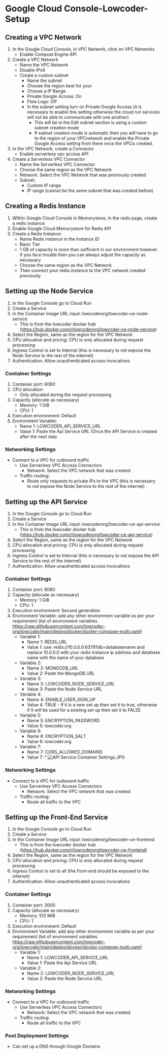 # Google Cloud Console-Lowcoder-Setup

## Creating a VPC Network
1. In the Google Cloud Console, in VPC Network, click on VPC Networks
    - Enable Compute Engine API
3. Create a VPC Network
    - Name the VPC Network
    - Disable IPv6
    - Create a custom subnet 
        - Name the subnet 
        - Choose the region best for your
        - Choose a IP Range
        - Private Google Access: On
        - Flow Logs: Off
        - In the subnet setting turn on Private Google Access (it is necessary to enable this setting otherwise the cloud run services will not be able to communicate with one another)
            - This will be in the Edit subnet section is using a custom subnet creation mode
            - If subnet creation mode is automatic then you will have to go to the region of your VPCnetwork and enable the Private Google Access setting from there once the VPCis created.
4. In the VPC Network, create a Connector
    - Enable serverless vpc access API
6. Create a Serverless VPC Connector
    - Name the Serverless VPC Connector
    - Choose the same region as the VPC Network
    - Network: Select the VPC Network that was previously created
    - Subnet:
        - Custom IP range
        - IP range (cannot be the same subnet that was created before) 

## Creating a Redis Instance
1. Within Google Cloud Console in Memorystore, in the redis page, create a redis instance
2. Enable Google Cloud Memorystore for Redis API
3. Create a Redis Instance:
    - Name Redis instance in the Instance ID
    - Basic Tier
    - 1 GB of capacity is more than sufficient in our environment however if you face trouble then you can always adjust the capacity as necessary
    - Choose the same region as the VPC Network
    - Then connect your redis instance to the VPC network created previously


## Setting up the Node Service
1. In the Google Console go to Cloud Run
2. Create a Service 
3. In the Container Image URL input: lowcoderorg/lowcoder-ce-node-service
    - This is from the lowcoder docker hub (https://hub.docker.com/r/lowcoderorg/lowcoder-ce-node-service)
4. Select the Region, same as the region for the VPC Network
5. CPU allocation and pricing: CPU is only allocated during request processing
6. Ingress Control is set to Internal (this is necessary to not expose the Node Service to the rest of the internet)
7. Authentication: Allow unauthenticated access invocations

### Container Settings
1. Container port: 6060
2. CPU allocation:
    - Only allocated during the request processing
3. Capacity (allocate as necessary) 
    - Memory: 1 GiB 
    - CPU: 1
4. Execution environment: Default 
5. Environment Variable:
    - Name 1: LOWCODER_API_SERVICE_URL
    - Value 1: Paste the Api Service URL (Once the API Service is created after the next step

### Networking Settings
- Connect to a VPC for outbound traffic
    - Use Serverless VPC Access Connectors
       - Network: Select the VPC network that was created 
    - Traffic routing:
      - Route only requests to private IPs to the VPC (this is necessary to not expose the Node Service to the rest of the internet)


## Setting up the API Service
1. In the Google Console go to Cloud Run
2. Create a Service 
3. In the Container Image URL input: lowcoderorg/lowcoder-ce-api-service
    - This is from the lowcoder docker hub (https://hub.docker.com/r/lowcoderorg/lowcoder-ce-api-service)
4. Select the Region, same as the region for the VPC Network
5. CPU allocation and pricing: CPU is only allocated during request processing
6. Ingress Control is set to Internal (this is necessary to not expose the API Service to the rest of the internet)
7. Authentication: Allow unauthenticated access invocations

### Container Settings
1. Container port: 8080
2. Capacity (allocate as necessary) 
    - Memory: 1 GiB 
    - CPU: 1
3. Execution environment: Second generation
4. Environment Variable: add any other environment variable as per your requirement (list of environment variables https://raw.githubusercontent.com/lowcoder-org/lowcoder/main/deploy/docker/docker-compose-multi.yaml)
    - Variable 1: 
      - Name 1: REDIS_URL
      - Value 1: use: redis://10.0.0.0:6379?db=databasename and replace 10.0.0.0 with your redis instance ip address and database name with the name of your database
    - Variable 2: 
      - Name 2: MONGODB_URL
      - Value 2: Paste the MongoDB URL
    - Variable 3: 
      - Name 3: LOWCODER_NODE_SERVICE_URL
      - Value 3: Paste the Node Service URL
    - Variable 4: 
      - Name 4: ENABLE_USER_SIGN_UP
      - Value 4: TRUE
            - If it is a new set up then set it to true, otherwise if it will be used for a existing set up then set it to FALSE
    - Variable 5: 
      - Name 5: ENCRYPTION_PASSWORD
      - Value 5: lowcoder.org
    - Variable 6: 
      - Name 6: ENCRYPTION_SALT
      - Value 6: lowcoder.org
    - Variable 7: 
      - Name 7: CORS_ALLOWED_DOMAINS
      - Value 7: *
![API Service Container Settings.JPG](https://github.com/lmt-ventures/GCC-Lowcoder-Setup/blob/a0c34bf799035819f04f48ef884f4200c973e3e9/API%20Service%20Container%20Settings.JPG)
### Networking Settings
- Connect to a VPC for outbound traffic
    - Use Serverless VPC Access Connectors
       - Network: Select the VPC network that was created 
    - Traffic routing:
      - Route all traffic to the VPC


## Setting up the Front-End Service 
1. In the Google Console go to Cloud Run
2. Create a Service 
3. In the Container Image URL input: lowcoderorg/lowcoder-ce-frontend
    - This is from the lowcoder docker hub (https://hub.docker.com/r/lowcoderorg/lowcoder-ce-frontend)
4. Select the Region, same as the region for the VPC Network
5. CPU allocation and pricing: CPU is only allocated during request processing
6. Ingress Control is set to all (the front-end should be exposed to the internet)
7. Authentication: Allow unauthenticated access invocations

### Container Settings 
1. Container port: 3000
2. Capacity (allocate as necessary) 
    - Memory: 512 MiB 
    - CPU: 1
3. Execution environment: Default
4. Environment Variable: add any other environment variable as per your requirement (list of environment variables https://raw.githubusercontent.com/lowcoder-org/lowcoder/main/deploy/docker/docker-compose-multi.yaml)
    - Variable 1: 
      - Name 1: LOWCODER_API_SERVICE_URL
      - Value 1: Paste the Api Service URL
    - Variable 2: 
      - Name 2: LOWCODER_NODE_SERVICE_URL
      - Value 2: Paste the Node Service URL
### Networking Settings
- Connect to a VPC for outbound traffic
    - Use Serverless VPC Access Connectors
       - Network: Select the VPC network that was created 
    - Traffic routing:
      - Route all traffic to the VPC
### Post Deployment Settings
- Can set up a DNS through Google Domains 

